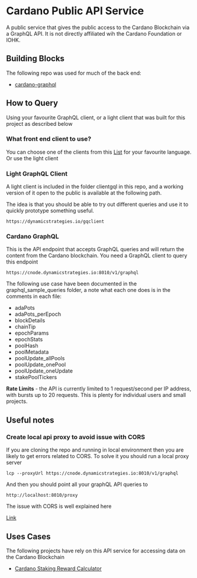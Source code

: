 # Cardano Public API Service

<p>A public service that gives the public access to the Cardano Blockchain via a GraphQL API. It is not directly affiliated wih the Cardano Foundation or IOHK.</p>

## Building Blocks
<p>The following repo was used for much of the back end:</p>

- [cardano-graphql](https://github.com/input-output-hk/cardano-graphql)

## How to Query
<p>Using your favourite GraphQL client, or a light client that was built for this project as described below</p>

### What front end client to use?
You can choose one of the clients from this [List](https://graphql.org/code/) for your favourite language.
Or use the light client

### Light GraphQL Client
<p>A light client is included in the folder clientgql in this repo, and a working version of it open
to the public is available at the following path.</p>
<p>The idea is that you should be able to try out different queries and use it to quickly prototype
something useful.</p>

`https://dynamicstrategies.io/gqclient`

### Cardano GraphQL
<p>This is the API endpoint that accepts GraphQL queries and will return the content 
from the Cardano blockchain. You need a GraphQL client to query this endpoint</p>

`https://cnode.dynamicstrategies.io:8010/v1/graphql`

The following use case have been documented in the graphql_sample_queries folder, a note what each one does is in the comments in each file:
- adaPots
- adaPots_perEpoch
- blockDetails
- chainTip
- epochParams
- epochStats
- poolHash
- poolMetadata
- poolUpdate_allPools
- poolUpdate_onePool
- poolUpdate_oneUpdate
- stakePoolTickers

**Rate Limits** - the API is currently limited to 1 request/second per IP address, with bursts up to 20 requests. This is plenty for individual users and small projects.

## Useful notes
### Create local api proxy to avoid issue with CORS
<p>If you are cloning the repo and running in local environment then you are likely
to get errors related to CORS. To solve it you should run a local proxy server</p>

`lcp --proxyUrl https://cnode.dynamicstrategies.io:8010/v1/graphql`

<p>And then you should point all your graphQL API queries to </p>

`http://localhost:8010/proxy`

<p>The issue with CORS is well explained here</p>

[Link](https://medium.com/tribalscale/stop-cursing-cors-c2cbb4997057)

## Uses Cases
<p>The following projects have rely on this API service for accessing data on the Cardano Blockchain</p>

- [Cardano Staking Reward Calculator](https://dynamicstrategies.io/crewardcalculator)